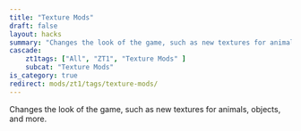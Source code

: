 ```yaml
---
title: "Texture Mods"
draft: false
layout: hacks
summary: "Changes the look of the game, such as new textures for animals, objects, and more."
cascade:
    zt1tags: ["All", "ZT1", "Texture Mods" ]
    subcat: "Texture Mods"
is_category: true
redirect: mods/zt1/tags/texture-mods/
---
```


Changes the look of the game, such as new textures for animals, objects, and more.